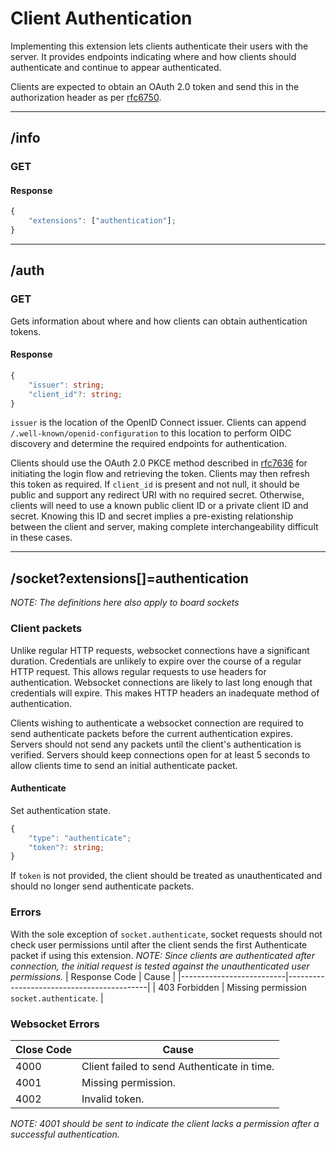 Client Authentication
=====================
Implementing this extension lets clients authenticate their users with the server.
It provides endpoints indicating where and how clients should authenticate and continue to appear authenticated.

Clients are expected to obtain an OAuth 2.0 token and send this in the authorization header as per [rfc6750](https://datatracker.ietf.org/doc/html/rfc6750#section-2.1).

--------------------------------------------------------------------------------

## /info
### GET
#### Response
```typescript
{
	"extensions": ["authentication"];
}
```

--------------------------------------------------------------------------------

## /auth
### GET
Gets information about where and how clients can obtain authentication tokens.
#### Response
```typescript
{
	"issuer": string;
	"client_id"?: string;
}
```
`issuer` is the location of the OpenID Connect issuer.
Clients can append `/.well-known/openid-configuration` to this location to perform OIDC discovery and determine the required endpoints for authentication.

Clients should use the OAuth 2.0 PKCE method described in [rfc7636](https://datatracker.ietf.org/doc/html/rfc7636) for initiating the login flow and retrieving the token.
Clients may then refresh this token as required.
If `client_id` is present and not null, it should be public and support any redirect URI with no required secret.
Otherwise, clients will need to use a known public client ID or a private client ID and secret.
Knowing this ID and secret implies a pre-existing relationship between the client and server, making complete interchangeability difficult in these cases.

--------------------------------------------------------------------------------

## /socket?extensions[]=authentication
*NOTE: The definitions here also apply to board sockets*
### Client packets
Unlike regular HTTP requests, websocket connections have a significant duration.
Credentials are unlikely to expire over the course of a regular HTTP request.
This allows regular requests to use headers for authentication.
Websocket connections are likely to last long enough that credentials will expire.
This makes HTTP headers an inadequate method of authentication.

Clients wishing to authenticate a websocket connection are required to send authenticate packets before the current authentication expires.
Servers should not send any packets until the client's authentication is verified.
Servers should keep connections open for at least 5 seconds to allow clients time to send an initial authenticate packet.
#### Authenticate
Set authentication state.
```typescript
{
	"type": "authenticate";
	"token"?: string;
}
```
If `token` is not provided, the client should be treated as unauthenticated and should no longer send authenticate packets.

### Errors
With the sole exception of `socket.authenticate`, socket requests should not check user permissions until after the client sends the first Authenticate packet if using this extension.
*NOTE: Since clients are authenticated after connection, the initial request is tested against the unauthenticated user permissions.*
| Response Code            | Cause                                     |
|--------------------------|-------------------------------------------|
| 403 Forbidden            | Missing permission `socket.authenticate`. |
### Websocket Errors
| Close Code | Cause                                       |
|------------|---------------------------------------------|
| 4000       | Client failed to send Authenticate in time. |
| 4001       | Missing permission.                         |
| 4002       | Invalid token.                              |

*NOTE: 4001 should be sent to indicate the client lacks a permission after a successful authentication.*